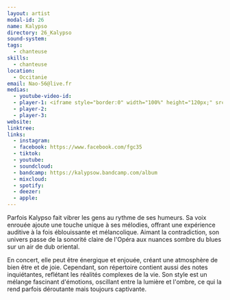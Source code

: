 ```yaml
---
layout: artist
modal-id: 26
name: Kalypso
directory: 26_Kalypso
sound-system: 
tags: 
  - chanteuse
skills: 
  - chanteuse
location:
  - Occitanie
email: Nao-56@live.fr
medias:
  - youtube-video-id: 
  - player-1: <iframe style="border:0" width="100%" height="120px;" src="https://bandcamp.com/EmbeddedPlayer/album=1124046162/size=large/bgcol=333333/linkcol=ffffff/tracklist=false/artwork=small/track=3008911611/transparent=true/" seamless><a href="https://kalypsow.bandcamp.com/album/l-amour-kalypso-ginetteprod">L’amour kalypso GinetteProd by Ginette prod</a></iframe>
  - player-2: 
  - player-3: 
website: 
linktree: 
links:
  - instagram: 
  - facebook: https://www.facebook.com/fgc35
  - tiktok: 
  - youtube: 
  - soundcloud: 
  - bandcamp: https://kalypsow.bandcamp.com/album
  - mixcloud: 
  - spotify: 
  - deezer: 
  - apple: 
---
```


Parfois Kalypso fait vibrer les gens au rythme de ses humeurs. Sa voix enrouée ajoute une touche unique à ses mélodies, offrant une expérience auditive à la fois éblouissante et mélancolique. Aimant la contradiction, son univers passe de la sonorité claire de l'Opéra aux nuances sombre du blues sur un air de dub oriental. 

En concert, elle peut être énergique et enjouée, créant une atmosphère de bien être et de joie. Cependant, son répertoire contient aussi des notes inquiétantes, reflétant les réalités complexes de la vie. Son style est un mélange fascinant d'émotions, oscillant entre la lumière et l'ombre, ce qui la rend parfois déroutante mais toujours captivante.
